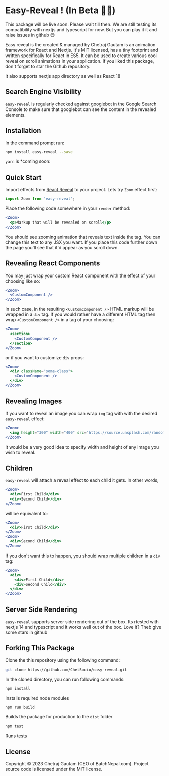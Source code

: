 # Easy-Reveal ! (In Beta 🚀🚀)

This package will be live soon. Please wait till then. We are still testing its compatibility with
 nextjs and typescript for now.  But you can play it it and raise issues in github 😊

Easy reveal is the created & managed by Chetraj Gautam is an animation framework for React and Nextjs. It's MIT licensed, has a tiny footprint and written specifically for React in ES5. It can be used to create various cool reveal on scroll animations in your application. If you liked this package, don't forget to star the Github repository. 

It also supports nextjs app directory as well as React 18

## Search Engine Visibility 

`easy-reveal` is regularly checked against googlebot in the Google Search Console to make sure that googlebot can see the content in the revealed elements. 


## Installation

In the command prompt run:

```sh
npm install easy-reveal --save
```

`yarn` is *coming soon: 



## Quick Start

Import effects from [React Reveal](https://www.npmjs.com/package/easy-reveal) to your project. Lets try `Zoom` effect first:

```javascript
import Zoom from 'easy-reveal';
```

Place the following code somewhere in your `render` method: 

```jsx
<Zoom>
  <p>Markup that will be revealed on scroll</p>
</Zoom>
```

You should see zooming animation that reveals text inside the tag. You can change this text to any JSX you want. If you place this code further down the page you'll see that it'd appear as you scroll down.

## Revealing React Components

You may just wrap your custom React component with the effect of your choosing like so:

```jsx
<Zoom>  
  <CustomComponent />
</Zoom>
```

In such case, in the resulting `<CustomComponent />` HTML markup will be wrapped in a `div` tag. If you would rather have a different HTML tag then wrap `<CustomComponent />` in a tag of your choosing:

```jsx
<Zoom>
  <section>
    <CustomComponent />   
  </section>
</Zoom>
```

or if you want to customize `div` props:

```jsx
<Zoom>
  <div className="some-class">
    <CustomComponent />   
  </div>
</Zoom>
```

## Revealing Images

If you want to reveal an image you can wrap `img` tag with with the desired `easy-reveal` effect:

```jsx
<Zoom>
  <img height="300" width="400" src="https://source.unsplash.com/random/300x400" />
</Zoom>
```

It would be a very good idea to specify width and height of any image you wish to reveal.

## Children

`easy-reveal` will attach a reveal effect to each child it gets. In other words,

```jsx
<Zoom>
  <div>First Child</div>
  <div>Second Child</div>
</Zoom>
```

will be equivalent to:

```jsx
<Zoom>
  <div>First Child</div>
</Zoom>
<Zoom>
  <div>Second Child</div>
</Zoom>  
```

If you don't want this to happen, you should wrap multiple children in a `div` tag:

```jsx
<Zoom>
  <div>
    <div>First Child</div>
    <div>Second Child</div>
  </div>
</Zoom>
```


## Server Side Rendering

`easy-reveal` supports server side rendering out of the box. Its rtested with nextjs 14 and typescript and 
it works well out of the box. Love it? Theb give some stars in github  
## Forking This Package

Clone the this repository using the following command:

```sh
git clone https://github.com/ChetSocio/easy-reveal.git
```

In the cloned directory, you can run following commands:

```sh
npm install
```

Installs required node modules

```sh
npm run build
```

Builds the package for production to the `dist` folder

```sh
npm test
```

Runs tests

## License

Copyright © 2023 Chetraj Gautam (CEO of BatchNepal.com). Project source code is licensed under the MIT license.
